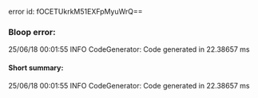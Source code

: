 error id: fOCETUkrkM51EXFpMyuWrQ==
### Bloop error:

25/06/18 00:01:55 INFO CodeGenerator: Code generated in 22.38657 ms
#### Short summary: 

25/06/18 00:01:55 INFO CodeGenerator: Code generated in 22.38657 ms